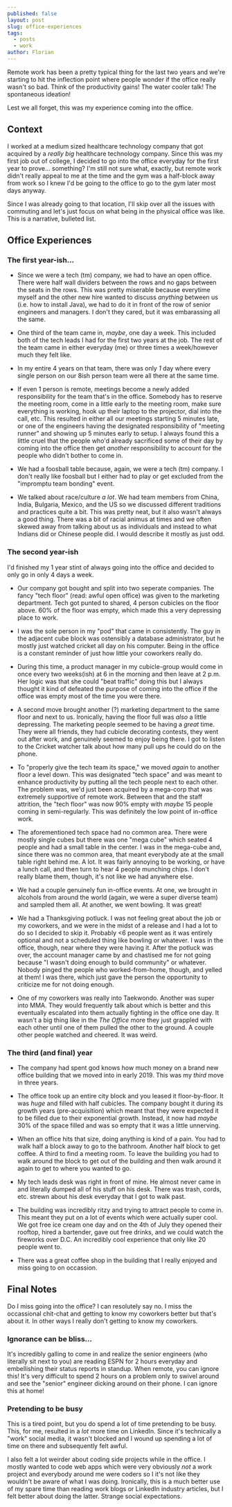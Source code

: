 ```yaml
---
published: false
layout: post
slug: office-experiences
tags:
  - posts
  - work
author: Florian
---
```


Remote work has been a pretty typical thing for the last two years and we're starting to hit the inflection point where people wonder if the office really wasn't so bad. Think of the productivity gains! The water cooler talk! The spontaneous ideation!

Lest we all forget, this was my experience coming into the office.

## Context

I worked at a medium sized healthcare technology company that got acquired by a *really big* healthcare technology company. Since this was my first job out of college, I decided to go into the office everyday for the first year to prove... something? I'm still not sure what, exactly, but remote work didn't really appeal to me at the time and the gym was a half-block away from work so I knew I'd be going to the office to go to the gym later most days anyway.

Since I was already going to that location, I'll skip over all the issues with commuting and let's just focus on what being in the physical office was like. This is a narrative, bulleted list.

## Office Experiences

### The first year-ish...

- Since we were a tech (tm) company, we had to have an open office. There were half wall dividers between the rows and no gaps between the seats in the rows. This was pretty miserable because everytime myself and the other new hire wanted to discuss *anything* between us (i.e. how to install Java), we had to do it in front of the row of senior engineers and managers. I don't they cared, but it was embarassing all the same.

- One third of the team came in, *maybe*, one day a week. This included both of the tech leads I had for the first two years at the job. The rest of the team came in either everyday (me) or three times a week/however much they felt like.

- In my entire 4 years on that team, there was only *1* day where every single person on our 8ish person team were all there at the same time.

- If even 1 person is remote, meetings become a newly added responsibility for the team that's in the office. Somebody has to reserve the meeting room, come in a little early to the meeting room, make sure everything is working, hook up their laptop to the projector, dial into the call, etc. This resulted in either all our meetings starting 5 minutes late, or one of the engineers having the designated responsibility of "meeting runner" and showing up 5 minutes early to setup. I always found this a little cruel that the people who'd already sacrificed some of their day by coming into the office then get *another* responsibility to account for the people who didn't bother to come in.

- We had a foosball table because, again, we were a tech (tm) company. I don't really like foosball but I either had to play or get excluded from the "impromptu team bonding" event.

- We talked about race/culture *a lot*. We had team members from China, India, Bulgaria, Mexico, and the US so we discussed different traditions and practices quite a bit. This was pretty neat, but it also wasn't always a good thing. There was a bit of racial animus at times and we often skewed away from talking about us as individuals and instead to what Indians did or Chinese people did. I would describe it mostly as just odd.

### The second year-ish

I'd finished my 1 year stint of always going into the office and decided to only go in only 4 days a week. 

- Our company got bought and split into two seperate companies. The fancy "tech floor" (read: awful open office) was given to the marketing department. Tech got punted to shared, 4 person cubicles on the floor above. 60% of the floor was empty, which made this a very depressing place to work.

- I was the sole person in my "pod" that came in consistently. The guy in the adjacent cube block was ostensibly a database administrator, but he mostly just watched cricket all day on his computer. Being in the office is a constant reminder of just how little your coworkers really do.

- During this time, a product manager in my cubicle-group would come in once every two weeks(ish) at 6 in the morning and then leave at 2 p.m. Her logic was that she could "beat traffic" doing this but I always thought it kind of defeated the purpose of coming into the office if the office was empty most of the time you were there.

- A second move brought another (?) marketing department to the same floor and next to us. Ironically, having the floor full was *also* a little depressing. The marketing people seemed to be having a *great* time. They were all friends, they had cubicle decorating contests, they went out after work, and genuinely seemed to enjoy being there. I got to listen to the Cricket watcher talk about how many pull ups he could do on the phone. 

- To "properly give the tech team its space," we moved *again* to another floor a level down. This was designated "tech space" and was meant to enhance productivity by putting all the tech people next to each other. The problem was, we'd just been acquired by a mega-corp that was extremely supportive of remote work. Between that and the staff attrition, the "tech floor" was now 90% empty with *maybe* 15 people coming in semi-regularly. This was definitely the low point of in-office work.

- The aforementioned tech space had no common area. There were mostly single cubes but there was one "mega cube" which seated 4 people and had a small table in the center. I was in the mega-cube and, since there was no common area, that meant everybody ate at the small table right behind me. A lot. It was fairly annoying to be working, or have a lunch call, and then turn to hear 4 people munching chips. I don't really blame them, though, it's not like we had anywhere else.

- We had a couple genuinely fun in-office events. At one, we brought in alcohols from around the world (again, we were a super diverse team) and sampled them all. At another, we went bowling. It was great!

- We had a Thanksgiving potluck. I was not feeling great about the job or my coworkers, and we were in the midst of a release and I had a lot to do so I decided to skip it. Probably <6 people went as it was entirely optional and not a scheduled thing like bowling or whatever. I was in the office, though, near where they were having it. After the potluck was over, the account manager came by and chastised me for not going because "I wasn't doing enough to build community" or whatever. Nobody pinged the people who worked-from-home, though, and yelled at them! I was there, which just gave the person the opportunity to criticize me for not doing enough.

- One of my coworkers was really into Taekwondo. Another was super into MMA. They would frequently talk about which is better and this eventually escalated into them actually fighting in the office one day. It wasn't a big thing like in the *The Office* more they just grappled with each other until one of them pulled the other to the ground. A couple other people watched and cheered. It was weird.

### The third (and final) year 

- The company had spent god knows how much money on a brand new office building that we moved into in early 2019. This was my *third* move in three years.

- The office took up an entire city block and you leased it floor-by-floor. It was *huge* and filled with half cubicles. The company bought it during its growth years (pre-acquisition) which meant that they were expected it to be filled due to their exponential growth. Instead, it now had *maybe* 30% of the space filled and was so empty that it was a little unnerving.

- When an office hits that size, doing anything is kind of a pain. You had to walk half a block away to go to the bathroom. Another half block to get coffee. A third to find a meeting room. To leave the building you had to walk around the block to get out of the building and then walk around it again to get to where you wanted to go.

- My tech leads desk was right in front of mine. He almost never came in and literally dumped all of his stuff on his desk. There was trash, cords, etc. strewn about his desk everyday that I got to walk past. 

- The building was incredibly ritzy and trying to attract people to come in. This meant they put on a lot of events which were actually super cool. We got free ice cream one day and on the 4th of July they opened their rooftop, hired a bartender, gave out free drinks, and we could watch the fireworks over D.C. An incredibly cool experience that only like 20 people went to.

- There was a great coffee shop in the building that I really enjoyed and miss going to on occassion.

## Final Notes

Do I miss going into the office? I can resolutely say no. I miss the occassional chit-chat and getting to know my coworkers better but that's about it. In other ways I really don't getting to know my coworkers.

### Ignorance can be bliss...

It's incredibly galling to come in and realize the senior engineers (who literally sit next to you) are reading ESPN for 2 hours everyday and embellishing their status reports in standup. When remote, you can ignore this! It's very difficult to spend 2 hours on a problem only to swivel around and see the "senior" engineer dicking around on their phone. I can ignore this at home!

### Pretending to be busy

This is a tired point, but you do spend a lot of time pretending to be busy. This, for me, resulted in a *lot* more time on LinkedIn. Since it's technically a "work" social media, it wasn't blocked and I wound up spending a lot of time on there and subsequently felt awful.

I also felt a lot weirder about coding side projects while in the office. I mostly wanted to code web apps which were very obviously *not* a work project and everybody around me were coders so I it's not like they wouldn't be aware of what I was doing. Ironically, this is a much better use of my spare time than reading work blogs or LinkedIn industry articles, but I felt better about doing the latter. Strange social expectations.









